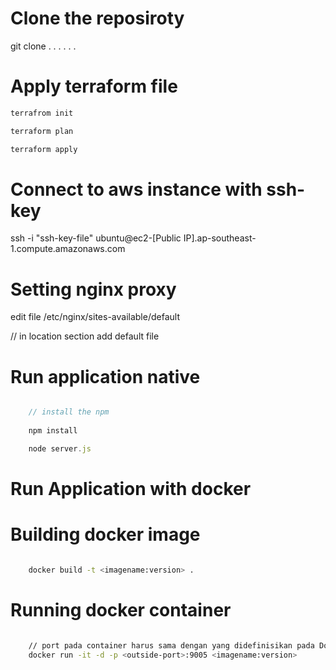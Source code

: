 # Clone the reposiroty
git clone . . . . . . 

# Apply terraform file 

````bash
terrafrom init

terraform plan

terraform apply

````

# Connect to aws instance with ssh-key
ssh -i "ssh-key-file" ubuntu@ec2-[Public IP].ap-southeast-1.compute.amazonaws.com

# Setting nginx proxy
edit file  /etc/nginx/sites-available/default

// in location section 
add default file

# Run application native


```javascript

    // install the npm
     
    npm install

    node server.js

```


# Run Application with docker

# Building docker image

```bash

    docker build -t <imagename:version> .

```

# Running docker container


```bash

    // port pada container harus sama dengan yang didefinisikan pada Dockerfile, untuk port luar yang digunakan untuk mengakses bisa custom
    docker run -it -d -p <outside-port>:9005 <imagename:version>

```



